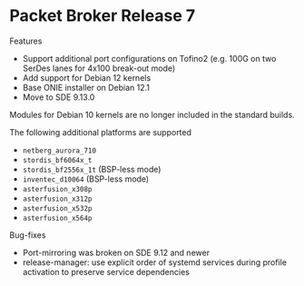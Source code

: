# Packet Broker Release 7

Features

   * Support additional port configurations on Tofino2 (e.g. 100G on
     two SerDes lanes for 4x100 break-out mode)
   * Add support for Debian 12 kernels
   * Base ONIE installer on Debian 12.1
   * Move to SDE 9.13.0

Modules for Debian 10 kernels are no longer included in the standard
builds.

The following additional platforms are supported

   * `netberg_aurora_710`
   * `stordis_bf6064x_t`
   * `stordis_bf2556x_1t` (BSP-less mode)
   * `inventec_d10064` (BSP-less mode)
   * `asterfusion_x308p`
   * `asterfusion_x312p`
   * `asterfusion_x532p`
   * `asterfusion_x564p`


Bug-fixes

   * Port-mirroring was broken on SDE 9.12 and newer
   * release-manager: use explicit order of systemd services during
     profile activation to preserve service dependencies
